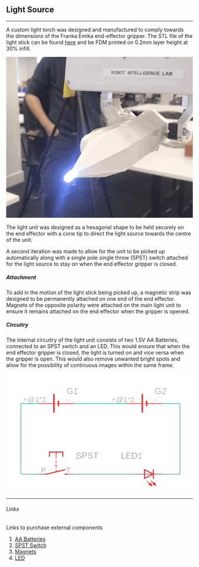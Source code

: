## Light Source
**********
A custom light torch was designed and manufactured to comply towards the dimensions of the Franka Emika end-effector gripper. The STL file of the light stick can be found [here](https://imperialcollegelondon.box.com/s/up7vvrtcb66sjumbtdnhm723nokyev2g) and be FDM printed on 0.2mm layer height at 30% infill. 

![](light.png)

The light unit was designed as a hexagonal shape to be held securely on the end effector with a cone tip to direct the light source towards the centre of the unit.

A second iteration was made to allow for the unit to be picked up automatically along with a single pole single throw (SPST) switch attached for the light source to stay on when the end effector gripper is closed.

##### Attachment
To add in the motion of the light stick being picked up, a magnetic strip was designed to be permanently attached on one end of the end effector. Magnets of the opposite polarity were attached on the main light unit to ensure it remains attached on the end effector when the gripper is opened.

##### Circuitry
The internal circuitry of the light unit consists of two 1.5V AA Batteries, connected to an SPST switch and an LED. This would ensure that when the end effector gripper is closed, the light is turned on and vice versa when the gripper is open. This would also remove unwanted bright spots and allow for the possibility of continuous images within the same frame.

![](circuit.png)
**********
###### Links 
Links to purchase external components

1. [AA Batteries](https://www.amazon.co.uk/gp/product/B0043ZUES6/ref=ppx_yo_dt_b_asin_title_o00_s00?ie=UTF8&psc=1)
2. [SPST Switch](https://www.amazon.co.uk/gp/product/B074XDQL7Y/ref=ppx_yo_dt_b_asin_title_o01_s00?ie=UTF8&psc=1)
3. [Magnets](https://www.first4magnets.com/circular-disc-rod-c34/5mm-dia-x-2mm-thick-n35-neodymium-magnet-0-51kg-pull-p6698#ps_0_6899|ps_1_6895)
4. [LED](https://uk.farnell.com/cree/c513a-mss-cw0z0132/led-5mm-12cd-warm-white/dp/2579585?gclid=Cj0KCQjw0pfzBRCOARIsANi0g0vXbvuarY1_37DbssD6mV25EU2mlCkNRYnBznlkkOHyUvLYjEK_sDsaAklZEALw_wcB&gross_price=true&mckv=sBEOFW8rU_dc|pcrid|78108376509|kword||match||plid||slid||product|2579585|pgrid|14406255429|ptaid|aud-387501912413:pla-61859547613|&CMP=KNC-GUK-GEN-SHOPPING-2579585)